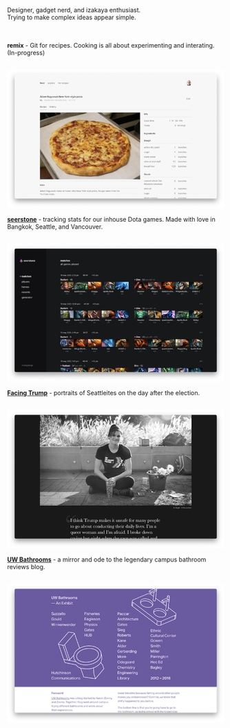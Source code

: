 Designer, gadget nerd, and izakaya enthusiast. 
<br />
Trying to make complex ideas appear simple.
<br />
<br />
<br />

**remix** - Git for recipes. Cooking is all about experimenting and interating. (In-progress)
<br /><br />

![](/remix.png)

[**seerstone**](https://seerstone.vercel.app) - tracking stats for our inhouse Dota games. Made with love in Bangkok, Seattle, and Vancouver.
<br /><br />

![](/seerstone.png)

[**Facing Trump**](https://www.facingtrump.com) - portraits of Seattleites on the day after the election.
<br /><br />

![](/facingtrump.png)

[**UW Bathrooms**](https://uwbathrooms.netlify.app) - a mirror and ode to the legendary campus bathroom reviews blog.
<br /><br />

![](/uwbathrooms.png)


